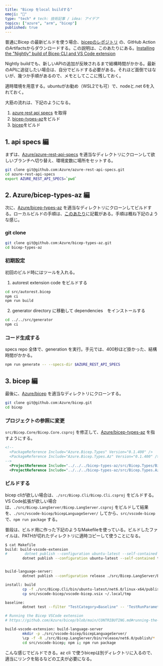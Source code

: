 ```yaml
---
title: "Bicep をlocal buildする"
emoji: "💪"
type: "tech" # tech: 技術記事 / idea: アイデア
topics: ["azure", "arm", "bicep"]
published: true
---
```


普通にBicep の最新ビルドを使う場合、[bicepのレポジトリ](https://github.com/Azure/bicep/) の、GitHub ActionのArtifactsからダウンロードする。この説明は、このあたりにある。[Installing the "Nightly" build of Bicep CLI and VS Code extension](https://github.com/Azure/bicep/blob/v0.4.1272/docs/installing-nightly.md)

Nightly buildでも、新しいAPIの追加が反映されるまで結構時間がかかる。最新のAPIに追従したい場合は、自分でビルドする必要がある。それほど面倒ではないが、幾つか手順があるので、メモとしてここに残しておく。

適時環境を用意する。ubuntuがお勧め（WSL2でも可）で、nodeと.net 6を入れておく。

大筋の流れは、下記のようになる。

1. [azure rest api specs](https://github.com/Azure/azure-rest-api-specs) を取得
2. [bicep-types-az](https://github.com/Azure/bicep-types-az)をビルド
3. [bicep](https://github.com/Azure/bicep)をビルド

## 1. api specs 編

まずは、[Azure/azure-rest-api-specs](https://github.com/Azure/azure-rest-api-specs) を適当なディレクトリにクローンして欲しいブランチへ切り替え、環境変数に場所をセットする。

```sh
git clone git@github.com:Azure/azure-rest-api-specs.git
cd azure-rest-api-specs
export AZURE_REST_API_SPECS=`pwd`
```

## 2. Azure/bicep-types-az 編

次に、[Azure/bicep-types-az](https://github.com/Azure/bicep-types-az) を適当なディレクトリにクローンしてビルドする。ローカルビルドの手順は、[このあたり](https://github.com/Azure/bicep-types-az#running-generation-locally)に記載がある。手順は概ね下記のような感じ。

### git clone

```sh
git clone git@github.com:Azure/bicep-types-az.git
cd bicep-types-az
```

### 初期設定

初回のビルド時にはツールを入れる。

1. autorest extension code をビルドする

```sh
cd src/autorest.bicep
npm ci
npm run build
```

2. generator directory に移動して dependencies　をインストールする

```sh
cd ../../src/generator
npm ci
```

### コード生成する

specs repo 全体で、generation を実行。手元では、400秒ほど掛かった、結構時間がかかる。

```sh
npm run generate -- --specs-dir $AZURE_REST_API_SPECS
```

## 3. bicep 編

最後に、[Azure/bicep](https://github.com/Azure/bicep) を適当なディレクトリにクローンする。

```sh
git clone git@github.com:Azure/bicep.git
cd bicep
```

### プロジェクトの参照に変更

`src/Bicep.Core/Bicep.Core.csproj` を修正して、[Azure/bicep-types-az](https://github.com/Azure/bicep-types-az) を指すようにする。

```xml
<!--
  <PackageReference Include="Azure.Bicep.Types" Version="0.1.400" />
  <PackageReference Include="Azure.Bicep.Types.Az" Version="0.1.400" />
-->
  <ProjectReference Include="../../../bicep-types-az/src/Bicep.Types/Bicep.Types.csproj" />
  <ProjectReference Include="../../../bicep-types-az/src/Bicep.Types.Az/Bicep.Types.Az.csproj" />
```

### ビルドする

bicep cliが欲しい場合は、`./src/Bicep.Cli/Bicep.Cli.csproj` をビルドする。VS Code拡張が欲しい場合は、`./src/Bicep.LangServer/Bicep.LangServer.csproj` をビルドして結果を、`./src/vscode-bicep/bicepLanguageServer/` してから、`src/vscode-bicep` で、`npm run package` する。

普段は、ビルド用に作った下記のようなMakefileを使っている。ビルドしたファイルは、PATHが切れたディレクトリに適時コピーして使うことになる。

```sh
$ cat Makefile
build: build-vscode-extension
#        dotnet publish --configuration ubuntu-latest --self-contained true -p:PublishTrimmed=true -p:PublishSingleFile=true -r linux-x64 ./src/Bicep.Cli/Bicep.Cli.csproj
        dotnet publish --configuration ubuntu-latest --self-contained true -p:PublishTrimmed=true -p:PublishSingleFile=true -p:TrimmerDefaultAction=copyused -p:SuppressTrimAnalysisWarnings=true -r linux-x64 ./src/Bicep.Cli/Bicep.Cli.csproj


build-language-server:
        dotnet publish --configuration release ./src/Bicep.LangServer/Bicep.LangServer.csproj

install: build
        cp -f ./src/Bicep.Cli/bin/ubuntu-latest/net6.0/linux-x64/publish/* ~/.local/bin
        cp src/vscode-bicep/vscode-bicep.vsix ~/.local/tmp

baseline:
        dotnet test --filter "TestCategory=Baseline" -- 'TestRunParameters.Parameter(name="SetBaseLine", value="true")'

# Running the Bicep VSCode extension
# https://github.com/Azure/bicep/blob/main/CONTRIBUTING.md#running-the-bicep-vscode-extension

build-vscode-extension: build-language-server
        mkdir -p ./src/vscode-bicep/bicepLanguageServer/
        \cp -f -R ./src/Bicep.LangServer/bin/release/net6.0/publish/* ./src/vscode-bicep/bicepLanguageServer/
        cd src/vscode-bicep; npm i; npm run package
```

こんな感じでビルドできる。az cli で使うbicepは別ディレクトリに入るので、適当にリンクを貼るなどの工夫が必要になる。
